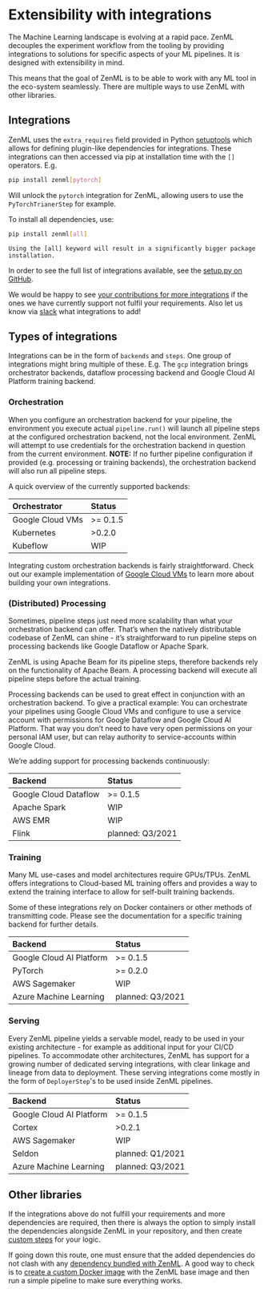 # Extensibility with integrations
The Machine Learning landscape is evolving at a rapid pace. ZenML decouples the experiment workflow from the tooling by providing integrations 
to solutions for specific aspects of your ML pipelines. It is designed with extensibility in mind. 

This means that the goal of ZenML is to be able to work with any 
ML tool in the eco-system seamlessly. There are multiple ways to use ZenML with other libraries.

## Integrations
ZenML uses the `extra_requires` field provided in Python [setuptools](https://setuptools.readthedocs.io/en/latest/setuptools.html) 
which allows for defining plugin-like dependencies for integrations. These integrations can then accessed via pip at installation time 
with the `[]` operators. E.g.

```bash
pip install zenml[pytorch]
```

Will unlock the `pytorch` integration for ZenML, allowing users to use the `PyTorchTrianerStep` for example.

To install all dependencies, use:

```bash
pip install zenml[all]
```

```{warning}
Using the [all] keyword will result in a significantly bigger package installation.
```

In order to see the full list of integrations available, see the [setup.py on GitHub](https://github.com/maiot-io/zenml/blob/main/setup.py).

We would be happy to see [your contributions for more integrations](https://github.com/maiot-io/zenml/) if the ones we have currently support 
not fulfil your requirements. Also let us know via [slack](https://zenml.io/slack-invite) what integrations to add!

## Types of integrations
Integrations can be in the form of `backends` and `steps`. One group of integrations might bring multiple of these. 
E.g. The `gcp` integration brings orchestrator backends, dataflow processing backend and Google Cloud AI Platform training 
backend.

### Orchestration
When you configure an orchestration backend for your pipeline, the environment you execute actual `pipeline.run()` will launch all pipeline steps at the configured orchestration backend, not the local environment. ZenML will attempt to use credentials for the orchestration backend in question from the current environment. **NOTE:** If no further pipeline configuration if provided \(e.g. processing or training backends\), the orchestration backend will also run all pipeline steps.

A quick overview of the currently supported backends:

| **Orchestrator** | **Status** |
| :--- | :--- |
| Google Cloud VMs | &gt;= 0.1.5 |
| Kubernetes | &gt;0.2.0 |
| Kubeflow | WIP |

Integrating custom orchestration backends is fairly straightforward. Check out our example implementation of [Google Cloud VMs](../tutorials/running-a-pipeline-on-a-google-cloud-vm.md) to learn more about building your own integrations.

### (Distributed) Processing

Sometimes, pipeline steps just need more scalability than what your orchestration backend can offer. That’s when the natively distributable codebase of ZenML can shine - it’s straightforward to run pipeline steps on processing backends like Google Dataflow or Apache Spark.

ZenML is using Apache Beam for its pipeline steps, therefore backends rely on the functionality of Apache Beam. A processing backend will execute all pipeline steps before the actual training.

Processing backends can be used to great effect in conjunction with an orchestration backend. To give a practical example: You can orchestrate your pipelines using Google Cloud VMs and configure to use a service account with permissions for Google Dataflow and Google Cloud AI Platform. That way you don’t need to have very open permissions on your personal IAM user, but can relay authority to service-accounts within Google Cloud.

We’re adding support for processing backends continuously:

| **Backend** | **Status** |
| :--- | :--- |
| Google Cloud Dataflow | &gt;= 0.1.5 |
| Apache Spark | WIP |
| AWS EMR | WIP |
| Flink | planned: Q3/2021 |

### Training

Many ML use-cases and model architectures require GPUs/TPUs. ZenML offers integrations to Cloud-based ML training offers and provides a way to extend the training interface to allow for self-built training backends.

Some of these integrations rely on Docker containers or other methods of transmitting code. Please see the documentation for a specific training backend for further details.

| **Backend** | **Status** |
| :--- | :--- |
| Google Cloud AI Platform | &gt;= 0.1.5 |
| PyTorch | &gt;= 0.2.0 |
| AWS Sagemaker | WIP |
| Azure Machine Learning | planned: Q3/2021 |

### Serving

Every ZenML pipeline yields a servable model, ready to be used in your existing architecture - for example as additional input for your CI/CD pipelines. To accommodate other architectures, ZenML has support for a growing number of dedicated serving integrations, with clear linkage and lineage from data to deployment.
These serving integrations come mostly in the form of `DeployerStep`'s to be used inside ZenML pipelines.

| **Backend** | **Status** |
| :--- | :--- |
| Google Cloud AI Platform | &gt;= 0.1.5 |
| Cortex | &gt;0.2.1 |
| AWS Sagemaker | WIP |
| Seldon | planned: Q1/2021 |
| Azure Machine Learning | planned: Q3/2021 |

## Other libraries
If the integrations above do not fulfill your requirements and more dependencies are required, then there is always the option to simply 
install the dependencies alongside ZenML in your repository, and then create [custom steps](../steps/what-is-a-step.md) for your logic. 

If going down this route, one must ensure that the added dependencies do not clash with any [dependency bundled with ZenML](https://github.com/maiot-io/zenml/blob/main/setup.py). 
A good way to check is to [create a custom Docker image](../backends/using-docker.md) with the ZenML base image and then run a simple pipeline to make sure everything works.
